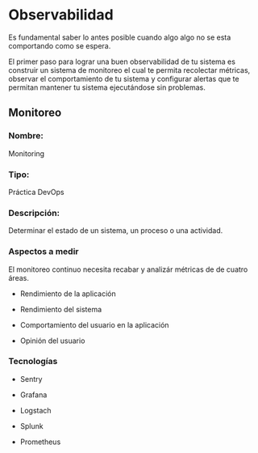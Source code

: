 # Observabilidad


Es fundamental saber lo antes posible cuando algo algo no se esta
comportando como se espera.

El primer paso para lograr una buen observabilidad de tu sistema es
construir un sistema de monitoreo el cual te permita recolectar
métricas, observar el comportamiento de tu sistema y configurar alertas
que te permitan mantener tu sistema ejecutándose sin problemas.

## Monitoreo

### Nombre:

Monitoring

### Tipo:

Práctica DevOps

### Descripción: 

Determinar el estado de un sistema, un proceso o una actividad.

### Aspectos a medir

El monitoreo continuo necesita recabar y analizár métricas de de cuatro
áreas.

-   Rendimiento de la aplicación

-   Rendimiento del sistema

-   Comportamiento del usuario en la aplicación

-   Opinión del usuario

### Tecnologías

-   Sentry

-   Grafana

-   Logstach

-   Splunk

-   Prometheus
